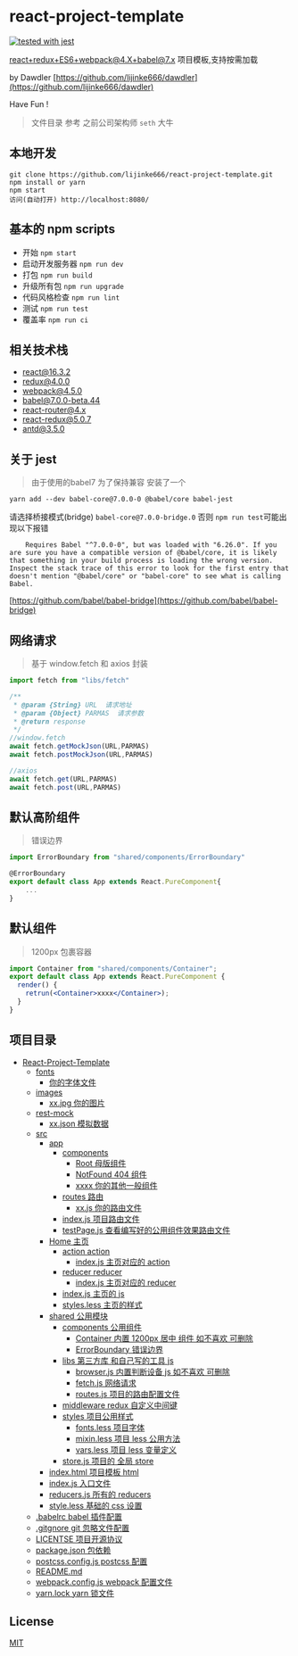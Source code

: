 # react-project-template
[![tested with jest](https://img.shields.io/badge/tested_with-jest-99424f.svg)](https://github.com/facebook/jest)

react+redux+ES6+webpack@4.X+babel@7.x 项目模板,支持按需加载 <br/>

by Dawdler [https://github.com/lijinke666/dawdler](https://github.com/lijinke666/dawdler) <br/>

Have Fun !

> 文件目录 参考 之前公司架构师 `seth` 大牛

## 本地开发

```
git clone https://github.com/lijinke666/react-project-template.git
npm install or yarn
npm start
访问(自动打开) http://localhost:8080/
```

## 基本的 npm scripts

* 开始 `npm start`
* 启动开发服务器 `npm run dev`
* 打包 `npm run build`
* 升级所有包 `npm run upgrade`
* 代码风格检查 `npm run lint`
* 测试 `npm run test`
* 覆盖率 `npm run ci`

## 相关技术栈

* react@16.3.2
* redux@4.0.0
* webpack@4.5.0
* babel@7.0.0-beta.44
* react-router@4.x
* react-redux@5.0.7
* antd@3.5.0

## 关于 jest
> 由于使用的babel7 为了保持兼容 安装了一个

```
yarn add --dev babel-core@7.0.0-0 @babel/core babel-jest
```

请选择桥接模式(bridge) `babel-core@7.0.0-bridge.0`
否则 `npm run test`可能出现以下报错

```
    Requires Babel "^7.0.0-0", but was loaded with "6.26.0". If you are sure you have a compatible version of @babel/core, it is likely that something in your build process is loading the wrong version. Inspect the stack trace of this error to look for the first entry that doesn't mention "@babel/core" or "babel-core" to see what is calling Babel.
```
[https://github.com/babel/babel-bridge](https://github.com/babel/babel-bridge)


## 网络请求

> 基于 window.fetch 和 axios 封装

```js
import fetch from "libs/fetch"

/**
 * @param {String} URL  请求地址
 * @param {Object} PARMAS  请求参数
 * @return response
 */
//window.fetch
await fetch.getMockJson(URL,PARMAS)
await fetch.postMockJson(URL,PARMAS)

//axios
await fetch.get(URL,PARMAS)
await fetch.post(URL,PARMAS)
```

## 默认高阶组件

> 错误边界

```jsx
import ErrorBoundary from "shared/components/ErrorBoundary"

@ErrorBoundary
export default class App extends React.PureComponent{
    ...
}
```

## 默认组件

> 1200px 包裹容器

```jsx
import Container from "shared/components/Container";
export default class App extends React.PureComponent {
  render() {
    retrun(<Container>xxxx</Container>);
  }
}
```

## 项目目录

<!-- TOC -->

* [React-Project-Template](#react-project-template)
  * [fonts](#fonts)
    * [你的字体文件](#你的字体文件)
  * [images](#images)
    * [xx.jpg 你的图片](#xxjpg-你的图片)
  * [rest-mock](#rest-mock)
    * [xx.json 模拟数据](#xxjson-模拟数据)
  * [src](#src)
    * [app](#app)
      * [components](#components)
        * [Root 母版组件](#root-----母版组件)
        * [NotFound 404 组件](#NotFound-----404组件)
        * [xxxx 你的其他一般组件](#xxxx-----你的其他一般组件)
      * [routes 路由](#routes------------路由)
        * [xx.js 你的路由文件](#xxjs------------你的路由文件)
      * [index.js 项目路由文件](#indexjs----------项目路由文件)
      * [testPage.js 查看编写好的公用组件效果路由文件](#testPage.js-----------查看编写好的公用组件效果路由文件)
    * [Home 主页](#home---------------主页)
      * [action action](#action------------action)
        * [index.js 主页对应的 action](#indexjs---------主页对应的action)
      * [reducer reducer](#reducer-----------reducer)
        * [index.js 主页对应的 reducer](#indexjs---------主页对应的reducer)
      * [index.js 主页的 js](#indexjs----------主页的js)
      * [styles.less 主页的样式](#stylesless-------主页的样式)
    * [shared 公用模块](#shared-------------公用模块)
      * [components 公用组件](#components--------公用组件)
        * [Container 内置 1200px 居中 组件 如不喜欢 可删除](#container--------内置1200px-居中-组件-如不喜欢-可删除)
        * [ErrorBoundary 错误边界](#ErrorBoundary--------错误边界)
      * [libs 第三方库 和自己写的工具 js](#libs--------------第三方库-和自己写的工具-js)
        * [browser.js 内置判断设备 js 如不喜欢 可删除](#browserjs-------内置判断设备-js-如不喜欢-可删除)
        * [fetch.js 网络请求](#helperjs--------网络请求)
        * [routes.js 项目的路由配置文件](#routesjs--------项目的路由配置文件)
      * [middleware redux 自定义中间键](#middleware-------------redux自定义中间键)
      * [styles 项目公用样式](#styles------------项目公用样式)
        * [fonts.less 项目字体](#fontsless-------项目字体)
        * [mixin.less 项目 less 公用方法](#mixinless-------项目-less-公用方法)
        * [vars.less 项目 less 变量定义](#varsless--------项目-less-变量定义)
      * [store.js 项目的 全局 store](#storejs----------项目的-全局-store)
    * [index.html 项目模板 html](#indexhtml---------项目模板-html)
    * [index.js 入口文件](#indexjs-----------入口文件)
    * [reducers.js 所有的 reducers](#reducersjs--------所有的-reducers)
    * [style.less 基础的 css 设置](#styleless---------基础的-css-设置)
  * [.babelrc babel 插件配置](#babelrc------------babel-插件配置)
  * [.gitgnore git 忽略文件配置](#gitgnore-----------git-忽略文件配置)
  * [LICENTSE 项目开源协议](#licentse------------项目开源协议)
  * [package.json 包依赖](#packagejson--------包依赖)
  * [postcss.config.js postcss 配置](#postcssconfigjs---postcss-配置)
  * [README.md](#readmemd)
  * [webpack.config.js webpack 配置文件](#webpackconfigjs---webpack配置文件)
  * [yarn.lock yarn 锁文件](#yarnlock-----------yarn-锁文件)

<!-- /TOC -->

## License

[MIT](https://github.com/lijinke666/react-project-template/blob/master/LICENCE)
